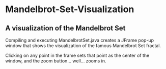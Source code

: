 # Mandelbrot-Set-Visualization
## A visualization of the Mandelbrot Set
Compiling and executing MandelbrotSet.java creates a JFrame pop-up window that shows the visualization of the famous Mandelbrot Set fractal.

Clicking on any point in the frame sets that point as the center of the window, and the zoom button... well... zooms in.
